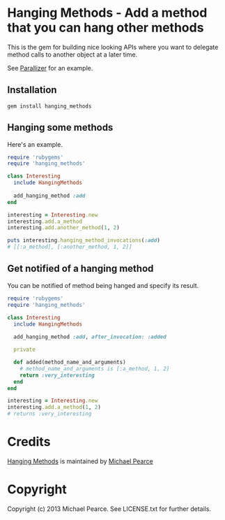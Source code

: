 # Hanging Methods - Add a method that you can hang other methods

This is the gem for building nice looking APIs where you want to delegate method calls to another object
at a later time.

See [Parallizer](https://github.com/michaelgpearce/parallizer) for an example.

## Installation

    gem install hanging_methods

## Hanging some methods

Here's an example.

```ruby
require 'rubygems'
require 'hanging_methods'

class Interesting
  include HangingMethods
  
  add_hanging_method :add
end

interesting = Interesting.new
interesting.add.a_method
interesting.add.another_method(1, 2)

puts interesting.hanging_method_invocations(:add)
# [[:a_method], [:another_method, 1, 2]]
```


## Get notified of a hanging method

You can be notified of method being hanged and specify its result.

```ruby
require 'rubygems'
require 'hanging_methods'

class Interesting
  include HangingMethods
  
  add_hanging_method :add, after_invocation: :added

  private

  def added(method_name_and_arguments)
  	# method_name_and_arguments is [:a_method, 1, 2]
  	return :very_interesting
  end
end

interesting = Interesting.new
interesting.add.a_method(1, 2)
# returns :very_interesting
```

# Credits

[Hanging Methods](https://github.com/michaelgpearce/hanging_methods) is maintained by [Michael Pearce](https://github.com/michaelgpearce)


# Copyright

Copyright (c) 2013 Michael Pearce. See LICENSE.txt for further details.

